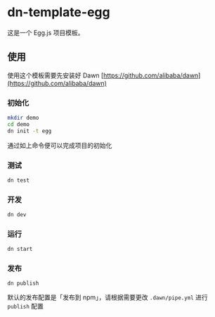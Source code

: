 # dn-template-egg

这是一个 Egg.js 项目模板。

## 使用

使用这个模板需要先安装好 Dawn [https://github.com/alibaba/dawn](https://github.com/alibaba/dawn)

### 初始化
```sh
mkdir demo
cd demo
dn init -t egg
```

通过如上命令便可以完成项目的初始化

### 测试
```sh
dn test
```

### 开发
```sh
dn dev
```

### 运行
```sh
dn start
```

### 发布
```
dn publish
```

默认的发布配置是「发布到 npm」，请根据需要更改 `.dawn/pipe.yml` 进行 `publish` 配置